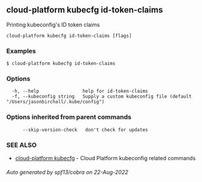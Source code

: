 ## cloud-platform kubecfg id-token-claims

Printing kubeconfig's ID token claims

```
cloud-platform kubecfg id-token-claims [flags]
```

### Examples

```
$ cloud-platform kubecfg id-token-claims

```

### Options

```
  -h, --help                help for id-token-claims
  -f, --kubeconfig string   Supply a custom kubeconfig file (default "/Users/jasonbirchall/.kube/config")
```

### Options inherited from parent commands

```
      --skip-version-check   don't check for updates
```

### SEE ALSO

* [cloud-platform kubecfg](cloud-platform_kubecfg.md)	 - Cloud Platform kubeconfig related commands

###### Auto generated by spf13/cobra on 22-Aug-2022
